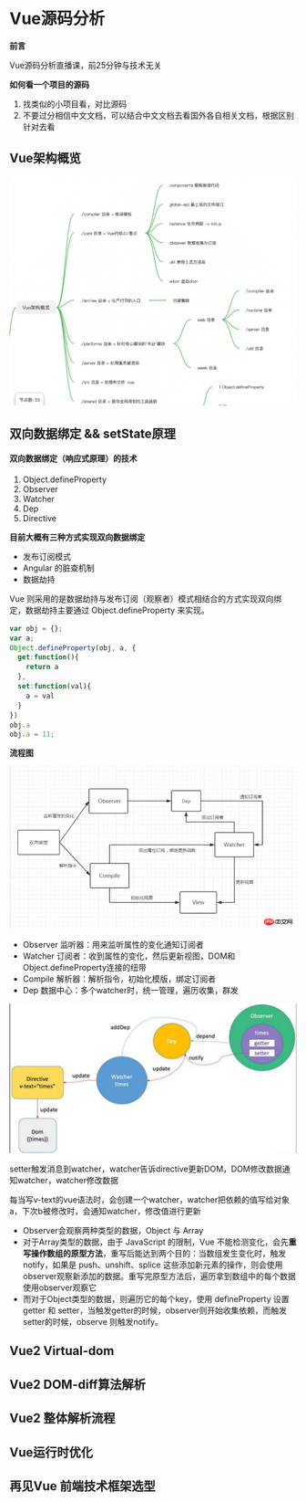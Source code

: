 # Vue源码分析

**前言**

Vue源码分析直播课，前25分钟与技术无关

**如何看一个项目的源码**
1. 找类似的小项目看，对比源码
2. 不要过分相信中文文档，可以结合中文文档去看国外各自相关文档，根据区别针对去看

## Vue架构概览

![Image Title](/img/vue-0.png)

## 双向数据绑定 && setState原理

#### 双向数据绑定（响应式原理）的技术

1. Object.defineProperty
2. Observer
3. Watcher
4. Dep
5. Directive

**目前大概有三种方式实现双向数据绑定**
* 发布订阅模式
* Angular 的脏查机制
* 数据劫持

Vue 则采用的是数据劫持与发布订阅（观察者）模式相结合的方式实现双向绑定，数据劫持主要通过 Object.defineProperty 来实现。

```javascript 
var obj = {};
var a;
Object.defineProperty(obj, a, {
  get:function(){
    return a
  },
  set:function(val){
    a = val
  }
})
obj.a
obj.a = 11;
```

**流程图**

![Image Title](/img/vue-2.jpg)

* Observer 监听器：用来监听属性的变化通知订阅者
* Watcher 订阅者：收到属性的变化，然后更新视图，DOM和Object.defineProperty连接的纽带
* Compile 解析器：解析指令，初始化模版，绑定订阅者
* Dep 数据中心：多个watcher时，统一管理，遍历收集，群发

![Image Title](/img/vue-1.jpeg)

setter触发消息到watcher，watcher告诉directive更新DOM，DOM修改数据通知watcher，watcher修改数据

每当写v-text的vue语法时，会创建一个watcher，watcher把依赖的值写给对象a，下次b被修改时，会通知watcher，修改值进行更新

* Observer会观察两种类型的数据，Object 与 Array
* 对于Array类型的数据，由于 JavaScript 的限制，Vue 不能检测变化，会先**重写操作数组的原型方法**，重写后能达到两个目的：当数组发生变化时，触发 notify，如果是 push、unshift、splice 这些添加新元素的操作，则会使用observer观察新添加的数据。重写完原型方法后，遍历拿到数组中的每个数据使用observer观察它
* 而对于Object类型的数据，则遍历它的每个key，使用 defineProperty 设置 getter 和 setter，当触发getter的时候，observer则开始收集依赖，而触发setter的时候，observe 则触发notify。


## Vue2 Virtual-dom


## Vue2 DOM-diff算法解析


## Vue2 整体解析流程


## Vue运行时优化


## 再见Vue 前端技术框架选型